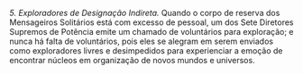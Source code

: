 ﻿<I>5. Exploradores de Designação Indireta.</I> Quando o corpo de reserva dos Mensageiros Solitários está com excesso de pessoal, um dos Sete Diretores Supremos de Potência emite um chamado de voluntários para exploração; e nunca há falta de voluntários, pois eles se alegram em serem enviados como exploradores livres e desimpedidos para experienciar a emoção de encontrar núcleos em organização de novos mundos e universos.